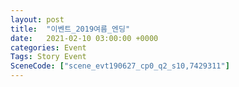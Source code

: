 ```yaml
---
layout: post
title:  "이벤트_2019여름_엔딩"
date:   2021-02-10 03:00:00 +0000
categories: Event
Tags: Story Event
SceneCode: ["scene_evt190627_cp0_q2_s10,7429311"]
---
```

